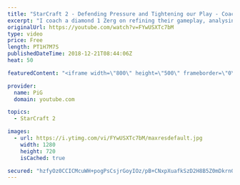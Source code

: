 ```yaml
---
title: "StarCraft 2 - Defending Pressure and Tightening our Play - Coaching ZvT Diamond 1"
excerpt: "I coach a diamond 1 Zerg on refining their gameplay, analysing their replays for ways to improve and so on. -- Watch live at https://www.twitch.tv/x5_pig"
originalUrl: https://youtube.com/watch?v=FYwUSXTc7bM
type: video
price: Free
length: PT1H7M7S
publishedDateTime: 2018-12-21T08:44:06Z
heat: 50

featuredContent: "<iframe width=\"800\" height=\"500\" frameborder=\"0\" src=\"https://www.youtube.com/embed/FYwUSXTc7bM\" allow=\"accelerometer; autoplay; encrypted-media; gyroscope; picture-in-picture\" allowfullscreen></iframe>"

provider:
  name: PiG
  domain: youtube.com

topics:
  - StarCraft 2

images:
  - url: https://i.ytimg.com/vi/FYwUSXTc7bM/maxresdefault.jpg
    width: 1280
    height: 720
    isCached: true

secured: "hzfyOz0CCICMcuWH+pogPsCsjrGoyIOz/pB+CNxpXuafkSzD2H8B5Z0mDkrnGcsIlrcbRK9lhBpK8SIk36iEQQ/SVe6MyFrlWKssvGccXIwnkZqA4vSa0sEEfw04JgunaNm6GREPOYi4HYizIest4qlBD0wyFESvbX5s8LVIBHtGegubG6NydEFg1fG1n+eOGtG+qeTYQfRT/mMipM2o60ZZPqYGarteKxfEBU4ohyrMtLyNTJ4N9LQa+lP9H8OVS1fz9lmSabrhEgPpEb7gr0hiISMDpBRRFQEgOXCSoQWyqtsTRF4skhffJ/3jJFXhDZSGrbx9OSs5NuR0s/t3ZOtz3/xDeuix7l5kJBbZqUYALLlQDkc+QwCStW4b2yjKZJUgDxvg5JhTsL/cMIEMJoyVumNfGqr8rftPEF5n+mM=;cKtOYiLFwz3xVtuB2Vw++Q=="
---
```


